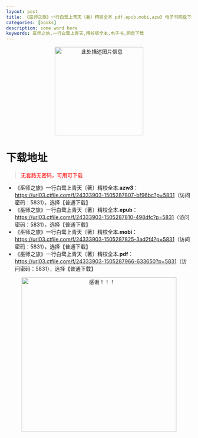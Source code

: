 ```yaml
---
layout: post
title: 《巫师之旅》一行白鹭上青天〔著〕精校全本 pdf,epub,mobi,azw3 电子书网盘下载
categories: [books]
description: some word here
keywords: 巫师之旅,一行白鹭上青天,精校版全本,电子书,网盘下载
---
```


<div align="center"><img src="https://qweree.cn/wp-content/uploads/2025/05/wu-shi-zhi-lv.jpg" alt="此处描述图片信息" width="240px" height="auto"></div>

# 下载地址

> <p style="color:red" >无套路无密码，可用可下载</p>

- 《巫师之旅》一行白鹭上青天〔著〕精校全本.**azw3**：<https://url03.ctfile.com/f/24333903-1505287807-bf96bc?p=5831>（访问密码：5831），选择【普通下载】
- 《巫师之旅》一行白鹭上青天〔著〕精校全本.**epub**：<https://url03.ctfile.com/f/24333903-1505287810-498dfc?p=5831>（访问密码：5831），选择【普通下载】
- 《巫师之旅》一行白鹭上青天〔著〕精校全本.**mobi**：<https://url03.ctfile.com/f/24333903-1505287825-3ad2f4?p=5831>（访问密码：5831），选择【普通下载】
- 《巫师之旅》一行白鹭上青天〔著〕精校全本.**pdf**：<https://url03.ctfile.com/f/24333903-1505287966-633650?p=5831>（访问密码：5831），选择【普通下载】

<div align="center"><img src="https://pic.imgdb.cn/item/6707df6bd29ded1a8ce37031.gif" alt="感谢！！！" width="420px" height="auto"/></div>
